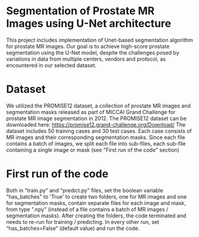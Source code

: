 # Segmentation of Prostate MR Images using U-Net architecture
This project includes implementation of Unet-based segmentation algorithm for prostate MR images.
Our goal is to achieve high-score prostate segmentation using the U-Net model,
despite the challenges posed by variations in data from multiple centers, vendors and protocol,
as encountered in our selected dataset.
# Dataset
We utilized the PROMISE12 dataset, a collection of prostate MR images and segmentation 
masks released as part of MICCAI Grand Challenge for prostate MR image segmentation 
in 2012. The PROMISE12 dataset can be downloaded here: https://promise12.grand-challenge.org/Download/
The dataset includes 50 training cases and 30 test cases. Each case consists of MR images
and their corresponding segmentation masks. Since each file contains a batch of images, we split each file into sub-files, each sub-file
containing a single image or mask (see "First run of the code" section)
# First run of the code
Both in "train.py" and "predict.py" files, set the boolean variable "has_batches" to 'True' 
to create two folders, one for MR images and one for segmentation masks, contain 
separate files for each image and mask, from type ".npy" (instead of a file contains a batch 
of MR images / segmentation masks). After creating the folders, the code terminated and 
needs to re-run for training / predicting.
In every other run, set “has_batches=False” (default value) and run the code.
